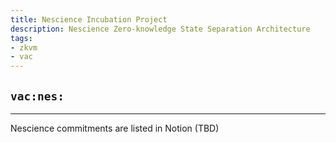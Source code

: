 ```yaml
---
title: Nescience Incubation Project
description: Nescience Zero-knowledge State Separation Architecture
tags:
- zkvm
- vac
---
```


## `vac:nes:`
---

Nescience commitments are listed in Notion (TBD)




